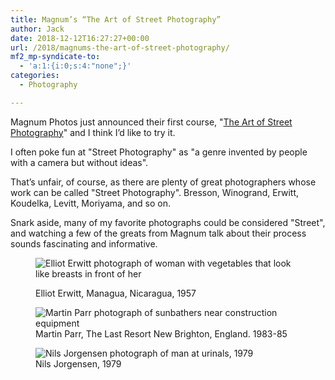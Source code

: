 ```yaml
---
title: Magnum’s “The Art of Street Photography”
author: Jack
date: 2018-12-12T16:27:27+00:00
url: /2018/magnums-the-art-of-street-photography/
mf2_mp-syndicate-to:
  - 'a:1:{i:0;s:4:"none";}'
categories:
  - Photography

---
```

<div class="wp-block-jetpack-markdown">
  <p>
    Magnum Photos just announced their first course, "<a href="https://learn.magnumphotos.com/course/the-art-of-street-photography/">The Art of Street Photography</a>" and I think I&#8217;d like to try it.
  </p>
  
  <p>
    I often poke fun at "Street Photography" as "a genre invented by people with a camera but without ideas".
  </p>
  
  <p>
    That&#8217;s unfair, of course, as there are plenty of great photographers whose work can be called "Street Photography". Bresson, Winogrand, Erwitt, Koudelka, Levitt, Moriyama, and so on.
  </p>
  
  <p>
    Snark aside, many of my favorite photographs could be considered "Street", and watching a few of the greats from Magnum talk about their process sounds fascinating and informative.
  </p>
</div><figure class="wp-block-image">

<img src="/img/2018/12/2018-12-12_elliot-erwitt.jpg" alt="Elliot Erwitt photograph of woman with vegetables that look like breasts in front of her" class="wp-image-2127" srcset="/img/2018/12/2018-12-12_elliot-erwitt.jpg 422w, /img/2018/12/2018-12-12_elliot-erwitt-206x300.jpg 206w" sizes="(max-width: 422px) 100vw, 422px" /><figcaption>Elliot Erwitt, Managua, Nicaragua, 1957</figcaption></figure> <figure class="wp-block-image"><img src="/img/2018/12/2018-12-12_martin-parr.jpg" alt="Martin Parr photograph of sunbathers near construction equipment" class="wp-image-2128" srcset="/img/2018/12/2018-12-12_martin-parr.jpg 510w, /img/2018/12/2018-12-12_martin-parr-300x166.jpg 300w" sizes="(max-width: 510px) 100vw, 510px" /><figcaption>Martin Parr, The Last Resort New Brighton, England. 1983-85</figcaption></figure> <figure class="wp-block-image"><img src="/img/2018/12/2018-12-12_nils-jorgensen-1024x698.png" alt="Nils Jorgensen photograph of man at urinals, 1979" class="wp-image-2129" srcset="/img/2018/12/2018-12-12_nils-jorgensen-1024x698.png 1024w, /img/2018/12/2018-12-12_nils-jorgensen-300x205.png 300w, /img/2018/12/2018-12-12_nils-jorgensen-768x524.png 768w, /img/2018/12/2018-12-12_nils-jorgensen.png 1276w" sizes="(max-width: 1024px) 100vw, 1024px" /><figcaption>Nils Jorgensen, 1979</figcaption></figure>